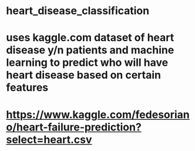 # heart_disease_classification

# uses kaggle.com dataset of heart disease y/n patients and machine learning to predict who will have heart disease based on certain features

# https://www.kaggle.com/fedesoriano/heart-failure-prediction?select=heart.csv

